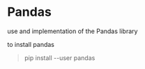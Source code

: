 # Pandas

use and implementation of the Pandas library

to install pandas
> pip install --user pandas
